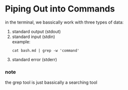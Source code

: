# Piping Out into Commands

in the terminal, we bassically work with three types of data:

1. standard output (stdout)
2. standard input (stdin)
   <br>
   example:
   ```
   cat bash.md | grep -w 'command'
   ```
3. standard error (stderr)

### note

the grep tool is just bassically a searching tool
